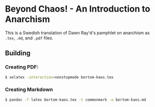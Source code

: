# Beyond Chaos! - An Introduction to Anarchism

This is a Swedish translation of Dawn Ray'd's pamphlet on anarchism
as `.tex`, `.md`, and `.pdf` files.

## Building
### Creating PDF:
```bash
$ xelatex -interaction=nonstopmode bortom-kaos.tex
```

### Creating Markdown
```sh
$ pandoc -f latex bortom-kaos.tex -t commonmark -o bortom-kaos.md
```


